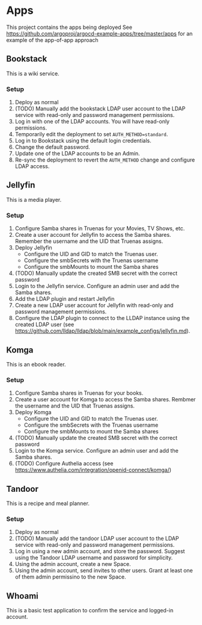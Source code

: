 # Apps

This project contains the apps being deployed
See https://github.com/argoproj/argocd-example-apps/tree/master/apps for an example of the app-of-app approach

## Bookstack

This is a wiki service.

### Setup

1. Deploy as normal
1. (TODO) Manually add the bookstack LDAP user account to the LDAP service with read-only and password management permissions.
2. Log in with one of the LDAP accounts. You will have read-only permissions.
3. Temporarily edit the deployment to set `AUTH_METHOD=standard`.
4. Log in to Bookstack using the default login credentials.
5. Change the default password.
6. Update one of the LDAP accounts to be an Admin.
7. Re-sync the deployment to revert the `AUTH_METHOD` change and configure LDAP access.

## Jellyfin

This is a media player.

### Setup

1. Configure Samba shares in Truenas for your Movies, TV Shows, etc.
2. Create a user account for Jellyfin to access the Samba shares. Remember the username and the UID that Truenas assigns.
3. Deploy Jellyfin
   - Configure the UID and GID to match the Truenas user.
   - Configure the smbSecrets with the Truenas username
   - Configure the smbMounts to mount the Samba shares
4. (TODO) Manually update the created SMB secret with the correct password
5. Login to the Jellyfin service. Configure an admin user and add the Samba shares.
6. Add the LDAP plugin and restart Jellyfin
7. Create a new LDAP user account for Jellyfin with read-only and password management permissions.
8. Configure the LDAP plugin to connect to the LLDAP instance using the created LDAP user (see https://github.com/lldap/lldap/blob/main/example_configs/jellyfin.md).

## Komga

This is an ebook reader.

### Setup
1. Configure Samba shares in Truenas for your books.
2. Create a user account for Komga to access the Samba shares. Rembmer the username and the UID that Truenas assigns.
3. Deploy Komga
     - Configure the UID and GID to match the Truenas user.
     - Configure the smbSecrets with the Truenas username
     - Configure the smbMounts to mount the Samba shares
4. (TODO) Manually update the created SMB secret with the correct password
5. Login to the Komga service. Configure an admin user and add the Samba shares.
6. (TODO) Configure Authelia access (see https://www.authelia.com/integration/openid-connect/komga/)

## Tandoor

This is a recipe and meal planner.

### Setup

1. Deploy as normal
1. (TODO) Manually add the tandoor LDAP user account to the LDAP service with read-only and password management permissions.
1. Log in using a new admin account, and store the password. Suggest using the Tandoor LDAP username and password for simplicity.
1. Using the admin account, create a new Space.
1. Using the admin account, send invites to other users. Grant at least one of them admin permissino to the new Space.

## Whoami

This is a basic test application to confirm the service and logged-in account.
